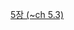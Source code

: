 [5장 (~ch 5.3)](https://stripe-freesia-fd4.notion.site/Chapter-5-pandas-DataFrame-5-3-133e4f7959f180d6a299fa68efc4ee09?pvs=4)
